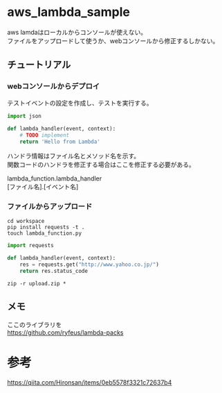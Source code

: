 # aws_lambda_sample

aws lamdaはローカルからコンソールが使えない。   
ファイルをアップロードして使うか、webコンソールから修正するしかない。   




## チュートリアル

### webコンソールからデプロイ

テストイベントの設定を作成し、テストを実行する。   


```:lambda_function.py
import json
    
def lambda_handler(event, context):
    # TODO implement
    return 'Hello from Lambda'

```

ハンドラ情報はファイル名とメソッド名を示す。   
関数コードのハンドラを修正する場合はここを修正する必要がある。

lambda_function.lambda_handler   
[ファイル名].[イベント名]   


### ファイルからアップロード

    cd workspace
    pip install requests -t .
    touch lambda_function.py


```:lambda_function.py
import requests

def lambda_handler(event, context):
    res = requests.get("http://www.yahoo.co.jp/")
    return res.status_code
```

    zip -r upload.zip *



## メモ

ここのライブラリを   
https://github.com/ryfeus/lambda-packs   


# 参考

https://qiita.com/Hironsan/items/0eb5578f3321c72637b4

